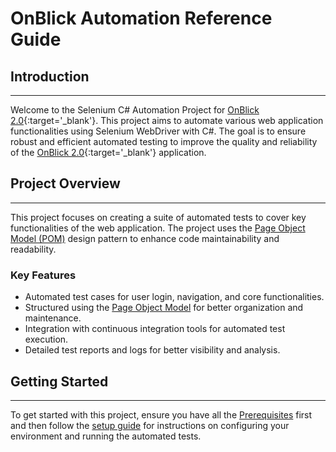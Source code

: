 # OnBlick Automation Reference Guide

## **Introduction**

---

Welcome to the Selenium C# Automation Project for [OnBlick 2.0](https://www.onblick.com){:target='_blank'}. This project aims to automate various web application functionalities using Selenium WebDriver with C#. The goal is to ensure robust and efficient automated testing to improve the quality and reliability of the [OnBlick 2.0](https://www.onblick.com){:target='_blank'} application.

## **Project Overview**

---

This project focuses on creating a suite of automated tests to cover key functionalities of the web application. The project uses the [Page Object Model (POM)](../Page%20Object%20Model%20(POM)/pom-introduction.md) design pattern to enhance code maintainability and readability.

### Key Features

- Automated test cases for user login, navigation, and core functionalities.
- Structured using the [Page Object Model](../Page%20Object%20Model%20(POM)/pom-introduction.md) for better organization and maintenance.
- Integration with continuous integration tools for automated test execution.
- Detailed test reports and logs for better visibility and analysis.

## **Getting Started**

---

To get started with this project, ensure you have all the [Prerequisites](./prerequisites.md) first and then follow the [setup guide](./setting-up.md) for instructions on configuring your environment and running the automated tests.
